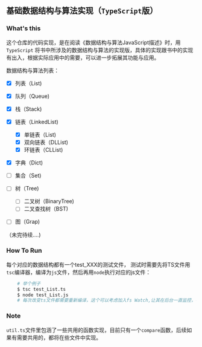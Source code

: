 ## 基础数据结构与算法实现（`TypeScript`版）

### What's this
这个仓库的代码实现，是在阅读《数据结构与算法JavaScript描述》时，用`TypeScript` 将书中所涉及的数据结构与算法的实现版，具体的实现跟书中的实现有出入，根据实际应用中的需要，可以进一步拓展其功能与应用。

数据结构与算法列表：
- [X] 列表（List)
- [X] 队列（Queue)
- [X] 栈（Stack)
- [X] 链表（LinkedList)
    - [X] 单链表（List)
    - [X] 双向链表（DLList)
    - [X] 环链表（CLList)
- [X] 字典（Dict)
- [ ] 集合（Set)
- [ ] 树（Tree)
    - [ ] 二叉树（BinaryTree)
    - [ ] 二叉查找树（BST)
- [ ] 图（Grap)


（未完待续....)

### How To Run
每个对应的数据结构都有一个test_XXX的测试文件，
测试时需要先将TS文件用`tsc`编译器，编译为`js`文件，然后再用`node`执行对应的js文件：
```bash
    # 举个例子
    $ tsc test_List.ts
    $ node test_List.js 
    # 每次改变ts文件都需要重新编译，这个可以考虑加入fs Watch,让其在后台一直监控，每次有变动，直接编译
```

### Note
`util.ts`文件里包涵了一些共用的函数实现，目前只有一个`compare`函数，后续如果有需要共用的，都将在些文件中实现。
